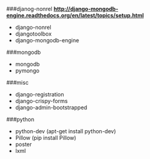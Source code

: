###djanog-nonrel
**http://django-mongodb-engine.readthedocs.org/en/latest/topics/setup.html**
* django-nonrel
* djangotoolbox
* django-mongodb-engine

###mongodb
* mongodb
* pymongo

###misc
* django-registration
* django-crispy-forms
* django-admin-bootstrapped

###python
* python-dev (apt-get install python-dev)
* Pillow (pip install Pillow)
* poster
* lxml

